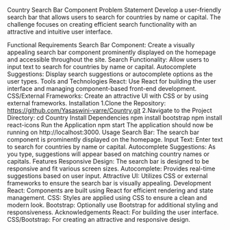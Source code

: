 Country Search Bar Component
Problem Statement
Develop a user-friendly search bar that allows users to search for countries by name or capital. The challenge focuses on creating efficient search functionality with an attractive and intuitive user interface.

Functional Requirements
Search Bar Component: Create a visually appealing search bar component prominently displayed on the homepage and accessible throughout the site.
Search Functionality: Allow users to input text to search for countries by name or capital.
Autocomplete Suggestions: Display search suggestions or autocomplete options as the user types.
Tools and Technologies
React: Use React for building the user interface and managing component-based front-end development.
CSS/External Frameworks: Create an attractive UI with CSS or by using external frameworks.
Installation
1.Clone the Repository:
https://github.com/Yasaswini-varre/Country.git
2.Navigate to the Project Directory:
cd Country
Install Dependencies
npm install bootstrap
npm install react-icons
Run the Application
npm start
The application should now be running on http://localhost:3000.
Usage
Search Bar: The search bar component is prominently displayed on the homepage.
Input Text: Enter text to search for countries by name or capital.
Autocomplete Suggestions: As you type, suggestions will appear based on matching country names or capitals.
Features
Responsive Design: The search bar is designed to be responsive and fit various screen sizes.
Autocomplete: Provides real-time suggestions based on user input.
Attractive UI: Utilizes CSS or external frameworks to ensure the search bar is visually appealing.
Development
React: Components are built using React for efficient rendering and state management.
CSS: Styles are applied using CSS to ensure a clean and modern look.
Bootstrap: Optionally use Bootstrap for additional styling and responsiveness.
Acknowledgements
React: For building the user interface.
CSS/Bootstrap: For creating an attractive and responsive design.





